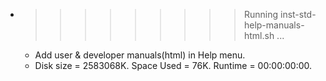 * >>>>>>>>> Running inst-std-help-manuals-html.sh ...
  * Add user & developer manuals(html) in Help menu.
  * Disk size = 2583068K. Space Used = 76K. Runtime = 00:00:00:00.
